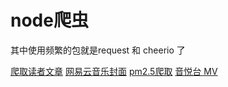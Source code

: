 # node爬虫

其中使用频繁的包就是request 和 cheerio 了

[爬取读者文章](./getZZ.js)
[网易云音乐封面](./getWY.js)
[pm2.5爬取](./getPM25.js)
[音悦台 MV](./getYYTMV.js)